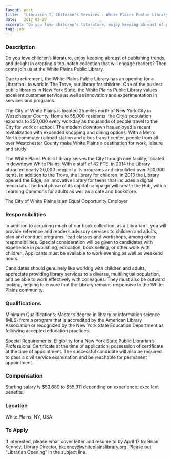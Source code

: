 ```yaml
---
layout: post
title:  "Librarian I, Children’s Services - White Plains Public Library"
date:   2017-03-27
excerpt: "Do you love children’s literature, enjoy keeping abreast of publishing trends, and delight in creating a top-notch collection that will engage readers? Then come join us at the White Plains Public Library. Due to retirement, the White Plains Public Library has an opening for a Librarian I to work in..."
tag: job
---
```


### Description   

Do you love children’s literature, enjoy keeping abreast of publishing trends, and delight in creating a top-notch collection that will engage readers? Then come join us at the White Plains Public Library.

Due to retirement, the White Plains Public Library has an opening for a Librarian I to work in The Trove, our library for children. One of the busiest public libraries in New York State, the White Plains Public Library values excellent customer service as well as innovation and experimentation in services and programs. 


The City of White Plains is located 25 miles north of New York City in Westchester County. Home to 55,000 residents, the City’s population expands to 250,000 every workday as thousands of people travel to the City for work or school. The modern downtown has enjoyed a recent revitalization with expanded shopping and dining options. With a Metro North commuter railroad station and a bus transit center, people from all over Westchester County make White 
Plains a destination for work, leisure and study. 

The White Plains Public Library serves the City through one facility, located in downtown White Plains. With a staff of 42 FTE, in 2014 the Library attracted nearly 30,000 people to its programs and circulated over 700,000 items. In addition to the Trove, the library for children, in 2013 the Library opened the Edge, an innovative library for teens that includes a digital media lab. The final phase of its capital campaign will create the Hub, with a Learning Commons for adults as well as a café and bookstore. 

The City of White Plains is an Equal Opportunity Employer 





### Responsibilities   

In addition to acquiring much of our book collection, as a Librarian I, you will provide reference and reader’s advisory services to children and adults, plan and conduct programs, lead classes and workshops, among other responsibilities. Special consideration will be given to candidates with experience in publishing, education, book selling, or other work with children.  Applicants must be available to work evening as well as weekend hours. 

Candidates should genuinely like working with children and adults, appreciate providing library services to a diverse, multilingual population, and be able to work effectively with colleagues. They must also be outward looking, helping to ensure that the Library remains responsive to the White Plains community. 



### Qualifications   

Minimum Qualifications: Master’s degree in library or information science (MLS) from a program that is accredited by the American Library Association or recognized by the New York State Education Department as following accepted education practices. 

Special Requirements: Eligibility for a New York State Public Librarian’s Professional Certificate at the time of application; possession of certificate at the time of appointment. The successful candidate will also be required to pass a civil service examination and be reachable for permanent appointment.



### Compensation   

Starting salary is $53,689 to $55,311 depending on experience; excellent benefits.


### Location   

White Plains, NY, USA




### To Apply   

If interested, please email cover letter and resume to by April 17 to: Brian Kenney, Library Director, bkenney@whiteplainslibrary.org. Please put “Librarian Opening” in the subject line.






